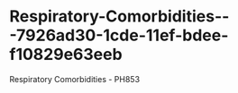# Respiratory-Comorbidities---7926ad30-1cde-11ef-bdee-f10829e63eeb
Respiratory Comorbidities - PH853
